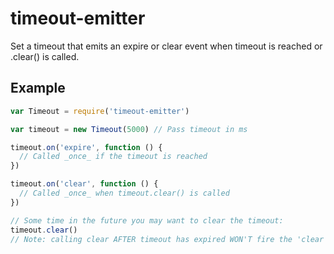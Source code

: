 # timeout-emitter
Set a timeout that emits an expire or clear event when timeout is reached or .clear() is called.

## Example

```js
var Timeout = require('timeout-emitter')

var timeout = new Timeout(5000) // Pass timeout in ms

timeout.on('expire', function () {
  // Called _once_ if the timeout is reached
})

timeout.on('clear', function () {
  // Called _once_ when timeout.clear() is called
})

// Some time in the future you may want to clear the timeout:
timeout.clear()
// Note: calling clear AFTER timeout has expired WON'T fire the 'clear' event
```

